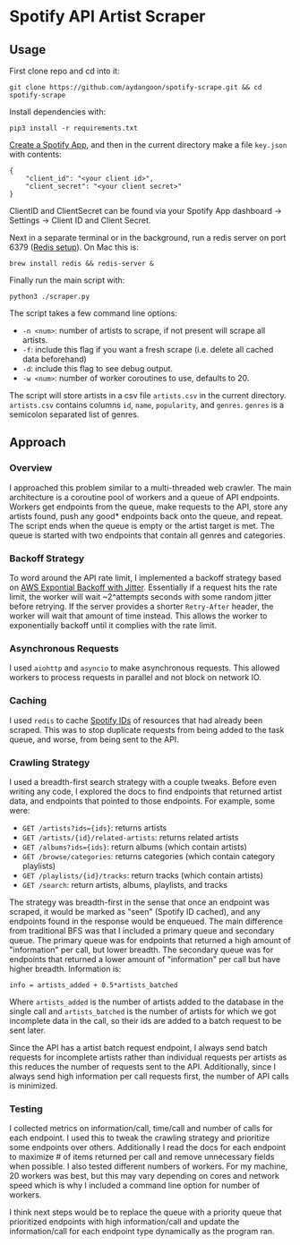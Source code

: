 # Spotify API Artist Scraper

## Usage

First clone repo and cd into it:

```git clone https://github.com/aydangoon/spotify-scrape.git && cd spotify-scrape```

Install dependencies with:

```pip3 install -r requirements.txt```

[Create a Spotify App](https://developer.spotify.com/dashboard/create), and then in the current directory make a file `key.json` with contents:

```
{
    "client_id": "<your client id>",
    "client_secret": "<your client secret>"
}
```

ClientID and ClientSecret can be found via your Spotify App dashboard -> Settings -> Client ID and Client Secret.

Next in a separate terminal or in the background, run a redis server on port 6379 ([Redis setup](https://redis.io/docs/getting-started/installation/)). On Mac this is:

```brew install redis && redis-server &```

Finally run the main script with:

```python3 ./scraper.py```

The script takes a few command line options:
* `-n <num>`: number of artists to scrape, if not present will scrape all artists.
* `-f`: include this flag if you want a fresh scrape (i.e. delete all cached data beforehand)
* `-d`: include this flag to see debug output.
* `-w <num>`: number of worker coroutines to use, defaults to 20.

The script will store artists in a csv file `artists.csv` in the current directory. `artists.csv` contains columns
`id`, `name`, `popularity`, and `genres`. `genres` is a semicolon separated list of genres.

## Approach
### Overview
I approached this problem similar to a multi-threaded web crawler. The main architecture is a coroutine pool of workers
and a queue of API endpoints. Workers get endpoints from the queue, make requests to the API, store any artists found,
push any good* endpoints back onto the queue, and repeat. The script ends when the queue is empty or the artist target is met.
The queue is started with two endpoints that contain all genres and categories.

### Backoff Strategy
To word around the API rate limit, I implemented a backoff strategy based on [AWS Expontial Backoff with Jitter](https://aws.amazon.com/blogs/architecture/exponential-backoff-and-jitter/). Essentially if a request hits the rate limit, the worker will wait ~2^attempts seconds with some random jitter before retrying. If the server provides a shorter `Retry-After` header, the worker will wait that amount of time instead. This allows the worker to exponentially backoff until it complies with the rate limit.

### Asynchronous Requests
I used `aiohttp` and `asyncio` to make asynchronous requests. This allowed workers to process requests in parallel and not block on network IO.

### Caching
I used `redis` to cache [Spotify IDs](https://developer.spotify.com/documentation/web-api/concepts/spotify-uris-ids) of resources that had already been scraped. This was to stop duplicate requests from being added to the task queue, and worse, from being sent to the API.

### Crawling Strategy
I used a breadth-first search strategy with a couple tweaks. Before even writing any code, I explored the docs to find endpoints that
returned artist data, and endpoints that pointed to those endpoints. For example, some were:
* `GET /artists?ids={ids}`: returns artists
* `GET /artists/{id}/related-artists`: returns related artists
* `GET /albums?ids={ids}`: return albums (which contain artists)
* `GET /browse/categories`: returns categories (which contain category playlists)
* `GET /playlists/{id}/tracks`: return tracks (which contain artists)
* `GET /search`: return artists, albums, playlists, and tracks

The strategy was breadth-first in the sense that once an endpoint was scraped, it would be marked as "seen" (Spotify ID cached),
and any endpoints found in the response would be enqueued. The main difference from traditional BFS was that I included a 
primary queue and secondary queue. The primary queue was for endpoints that returned a high amount of "information" per call,
but lower breadth. The secondary queue was for endpoints that returned a lower amount of "information" per call but have higher breadth. Information is:

```info = artists_added + 0.5*artists_batched```

Where `artists_added` is the number of artists added to the database in the single call and `artists_batched` is the number of artists for which we got incomplete data in the call, so their ids are added to a batch request to be sent later.

Since the API has a artist batch request endpoint, I always send batch requests for incomplete artists rather than individual
requests per artists as this reduces the number of requests sent to the API. Additionally, since I always send high information
per call requests first, the number of API calls is minimized.

### Testing
I collected metrics on information/call, time/call and number of calls for each endpoint. I used this to tweak the crawling strategy
and prioritize some endpoints over others. Additionally I read the docs for each endpoint to maximize # of items returned per call 
and remove unnecessary fields when possible. I also tested different numbers of workers. For my machine, 20 workers was best,
but this may vary depending on cores and network speed which is why I included a command line option for number of workers.

I think next steps would be to replace the queue with a priority queue that prioritized endpoints with high information/call and
update the information/call for each endpoint type dynamically as the program ran.
